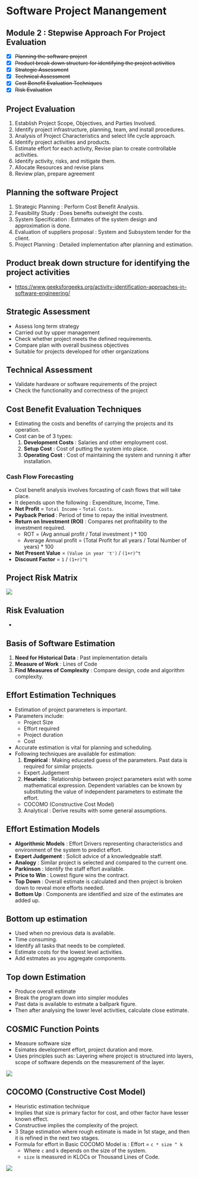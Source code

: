 # Software Project Manangement

## Module 2 : Stepwise Approach For Project Evaluation

- [x] ~~Planning the software project~~
- [x] ~~Product break down structure for identifying the project activities~~
- [x] ~~Strategic Assessment~~
- [x] ~~Technical Assessment~~
- [x] ~~Cost Benefit Evaluation Techniques~~
- [x] ~~Risk Evaluation~~

## Project Evaluation

1. Establish Project Scope, Objectives, and Parties Involved.
2. Identify project infrastructure, planning, team, and install procedures.
3. Analysis of Project Characteristics and select life cycle approach.
4. Identify project activities and products.
5. Estimate effort for each activity, Revise plan to create controllable activities.
6. Identify activity, risks, and mitigate them.
7. Allocate Resources and revise plans
8. Review plan, prepare agreement

## Planning the software Project

1. Strategic Planning : Perform Cost Benefit Analysis.
2. Feasibility Study : Does benefts outweight the costs.
3. System Specification : Estmates of the system design and approximation is done.
4. Evaluation of suppliers proposal : System and Subsystem tender for the client.
5. Project Planning : Detailed implementation after planning and estimation.

## Product break down structure for identifying the project activities

- https://www.geeksforgeeks.org/activity-identification-approaches-in-software-engineering/

## Strategic Assessment

- Assess long term strategy
- Carried out by upper management
- Check whether project meets the defined requirements.
- Compare plan with overall business objectives
- Suitable for projects developed for other organizations

## Technical Assessment

- Validate hardware or software requirements of the project
- Check the functionality and correctness of the project

## Cost Benefit Evaluation Techniques

- Estimating the costs and benefits of carrying the projects and its operation.
- Cost can be of 3 types:
  1. **Development Costs** : Salaries and other employment cost.
  2. **Setup Cost** : Cost of putting the system into place.
  3. **Operating Cost** : Cost of maintaining the system and running it after installation.

### Cash Flow Forecasting

- Cost benefit analysis involves forcasting of cash flows that will take place.
- It depends upon the following : Expenditure, Income, Time.
- **Net Profit** = `Total Income` - `Total Costs`.
- **Payback Period** : Period of time to repay the initial investment.
- **Return on Investment (ROI)** : Compares net profitability to the investment required.
  - ROT = (Avg annual profit / Total investment ) \* 100
  - Average Annual profit = (Total Profit for all years / Total Number of years) \* 100
- **Net Present Value** = `(Value in year 't')` / `(1+r)^t`
- **Discount Factor** = `1` / `(1+r)^t`

## Project Risk Matrix

<img src="../images/img2.png">

## Risk Evaluation

-

## Basis of Software Estimation

1. **Need for Historical Data** : Past implementation details
1. **Measure of Work** : Lines of Code
1. **Find Measures of Complexity** : Compare design, code and algorithm complexity.

## Effort Estimation Techniques

- Estimation of project parameters is important.
- Parameters include:
  - Project Size
  - Effort required
  - Project duration
  - Cost
- Accurate estimation is vital for planning and scheduling.
- Following techniques are available for estimation:
  1. **Empirical** : Making educated guess of the parameters. Past data is required for similar projects.
    - Expert Judgement
  2. **Heuristic** : Relationship between project parameters exist with some mathematical expression. Dependent variables can be known by substituting the value of independent parameters to estimate the effort.
    - COCOMO (Constructive Cost Model)
  3. Analytical : Derive results with some general assumptions.

## Effort Estimation Models

- **Algorithmic Models** : Effort Drivers representing characteristics and environment of the system to predict effort.
- **Expert Judgement** : Solicit advice of a knowledgeable staff.
- **Analogy** : Similar project is selected and compared to the current one.
- **Parkinson** : Identify the staff effort available.
- **Price to Win** : Lowest figure wins the contract.
- **Top Down** : Overall estimate is calculated and then project is broken down to reveal more efforts needed.
- **Bottom Up** : Components are identified and size of the estimates are added up.

## Bottom up estimation

- Used when no previous data is available.
- Time consuming.
- Identify all tasks that needs to be completed.
- Estimate costs for the lowest level activities.
- Add estmates as you aggregate components.

## Top down Estimation

- Produce overall estimate
- Break the program down into simpler modules
- Past data is available to estmate a ballpark figure.
- Then after analysing the lower level activities, calculate close estimate.

## COSMIC Function Points

- Measure software size
- Esimates development effort, project duration and more.
- Uses principles such as: Layering where project is structured into layers, scope of software depends on the measurement of the layer.

<img src="../images/img3.png">

## COCOMO (Constructive Cost Model)

- Heuristic estimation technique
- Implies that size is primary factor for cost, and other factor have lesser known effect.
- Constructive implies the complexity of the project.
- 3 Stage estimation where rough estimate is made in 1st stage, and then it is refined in the next two stages.
- Formula for effort in Basic COCOMO Model is : Effort = `c * size ^ k`
  - Where `c` and `k` depends on the size of the system.
  - `size` is measured in KLOCs or Thousand Lines of Code.

<img src="../images/img4.png">

